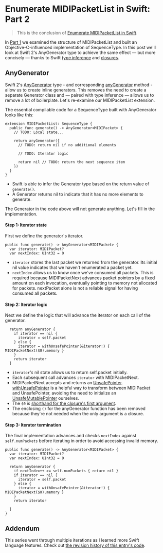 # Enumerate MIDIPacketList in Swift: Part 2

> This is the conclusion of [Enumerate MIDIPacketList in Swift](http://design.featherless.software/midi-packet-sequences-in-swift-part-1/).

In [Part 1](http://design.featherless.software/midi-packet-sequences-in-swift-part-1/) we examined the structure of MIDIPacketList and built an Objective-C-influenced implementation of SequenceType. In this post we'll look at Swift 2's AnyGenerator type to achieve the same effect &mdash; but more concisely &mdash; thanks to Swift [type inference] and [closures].

## AnyGenerator

Swift 2's [AnyGenerator] type - and corresponding [anyGenerator] method - allow us to create inline generators. This removes the need to create a separate Generator class and &mdash; paired with type inference &mdash; allows us to remove a lot of boilerplate. Let's re-examine our MIDIPacketList extension.

The essential compilable code for a SequenceType built with AnyGenerator looks like this:

```language-swift
extension MIDIPacketList: SequenceType {
  public func generate() -> AnyGenerator<MIDIPacket> {
    // TODO: Local state...

    return anyGenerator({
      // TODO: return nil if no additional elements

      // TODO: Iterator logic

      return nil // TODO: return the next sequence item
    })
  }
}
```

- Swift is able to infer the Generator type based on the return value of `generate()`.
- A Generator returns nil to indicate that it has no more elements to generate.

The Generator in the code above will not generate anything. Let's fill in the implementation.

#### Step 1: Iterator state

First we define the generator's iterator.

```language-swift
public func generate() -> AnyGenerator<MIDIPacket> {
  var iterator: MIDIPacket?
  var nextIndex: UInt32 = 0
```

- `iterator` stores the last packet we returned from the generator. Its initial nil value indicates that we haven't enumerated a packet yet.
- `nextIndex` allows us to know once we've consumed all packets. This is required because MIDIPacketNext advances packet pointers by a fixed amount on each invocation, eventually pointing to memory not allocated for packets. nextPacket alone is not a reliable signal for having consumed all packets.

#### Step 2: Iterator logic

Next we define the logic that will advance the iterator on each call of the generator.

```language-swift
  return anyGenerator {
    if iterator == nil {
      iterator = self.packet
    } else {
      iterator = withUnsafePointer(&iterator!) { MIDIPacketNext($0).memory }
    }
    return iterator
  }
```

- `iterator`'s nil state allows us to return self.packet initially.
- Each subsequent call advances `iterator` with MIDIPacketNext.
- MIDIPacketNext accepts and returns an [UnsafePointer]. [withUnsafePointer] is a helpful way to transform between MIDIPacket and UnsafePointer<MIDIPacket>, avoiding the need to initialize an [UnsafeMutablePointer] ourselves.
- The `$0` is [shorthand for the closure's first argument][closure-shorthand].
- The enclosing `()` for the anyGenerator function has been removed because they're not needed when the only argument is a closure.

#### Step 3: Iterator termination

The final implementation advances and checks `nextIndex` against `self.numPackets` before iterating in order to avoid accessing invalid memory.

```language-swift
public func generate() -> AnyGenerator<MIDIPacket> {
  var iterator: MIDIPacket?
  var nextIndex: UInt32 = 0

  return anyGenerator {
    if nextIndex++ >= self.numPackets { return nil }
    if iterator == nil {
      iterator = self.packet
    } else {
      iterator = withUnsafePointer(&iterator!) { MIDIPacketNext($0).memory }
    }
    return iterator

  }
}
```

## Addendum

This series went through multiple iterations as I learned more Swift language features. Check out [the revision history of this entry's code](https://gist.github.com/jverkoey/defb7f9f3578d5cb3ff3/revisions).

[type inference]: https://developer.apple.com/library/prerelease/ios/documentation/Swift/Conceptual/Swift_Programming_Language/TheBasics.html#//apple_ref/doc/uid/TP40014097-CH5-ID322
[closures]: https://developer.apple.com/library/prerelease/ios/documentation/Swift/Conceptual/Swift_Programming_Language/Closures.html#//apple_ref/doc/uid/TP40014097-CH11-ID94
[anyGenerator]: http://swiftdoc.org/v2.0/func/anyGenerator/
[AnyGenerator]: http://swiftdoc.org/v2.0/type/AnyGenerator/
[withUnsafePointer]: http://swiftdoc.org/v2.0/func/withUnsafePointer/
[closure-shorthand]: https://developer.apple.com/library/ios/documentation/Swift/Conceptual/Swift_Programming_Language/Closures.html#//apple_ref/doc/uid/TP40014097-CH11-ID100
[UnsafeMutablePointer]: http://swiftdoc.org/v2.0/type/UnsafeMutablePointer/
[UnsafePointer]: http://swiftdoc.org/v2.0/type/UnsafePointer/
